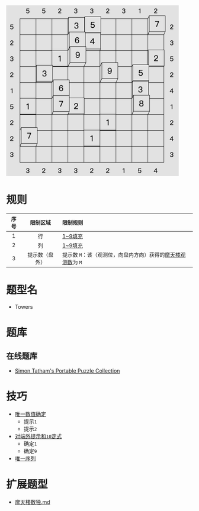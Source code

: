 ![](../../../images/sudoku/Towers.png)

# 规则
| 序号  |  限制区域   | 限制规则                                 |
|:---:|:-------:|:-------------------------------------|
|  1  |    行    | [1~9填充]                             |
|  2  |    列    | [1~9填充]                             |
|  3  | 提示数（盘外） | 提示数 `M`：该（观测位，向盘内方向）获得的[摩天楼观测数]为 `M` |

# 题型名
- Towers

# 题库

## 在线题库
- [Simon Tatham's Portable Puzzle Collection](https://www.chiark.greenend.org.uk/~sgtatham/puzzles/js/towers.html)

# 技巧
- [唯一数值确定](https://www.bilibili.com/read/cv10181180)
  - 提示`1`
  - 提示`2`
- [对端外提示和`10`定式](https://www.bilibili.com/read/cv10181180)
  - 确定`1`
  - 确定`9`
- [唯一序列](https://www.bilibili.com/read/cv10181180)

# 扩展题型
- [摩天楼数独.md](摩天楼数独.md)

[1~9填充]: ../../../rules.md#1to9填充
[摩天楼观测数]: ../../../rules.md#摩天楼观测数
